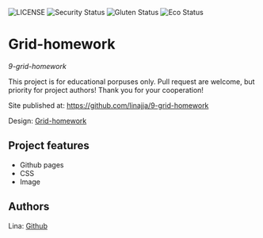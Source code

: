 ![LICENSE](https://img.shields.io/badge/license-MIT-blue.svg?style=flat-square)
![Security Status](https://img.shields.io/security-headers?label=Security&url=https%3A%2F%2Fgithub.com&style=flat-square)
![Gluten Status](https://img.shields.io/badge/Gluten-Free-green.svg)
![Eco Status](https://img.shields.io/badge/ECO-Friendly-green.svg)

# Grid-homework

_9-grid-homework_

This project is for educational porpuses only. Pull request are welcome, but priority for project authors! Thank you for your cooperation!

Site published at: https://github.com/linajja/9-grid-homework

Design: [Grid-homework](https://discord.com/channels/571393319201144843/912397085523988480)

## Project features

- Github pages 
- CSS
- Image

## Authors

Lina: [Github](https://github.com/linajja)